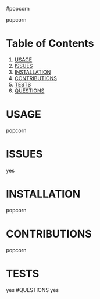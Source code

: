 #popcorn

  popcorn

# Table of Contents

1. [USAGE](#usage)
2. [ISSUES](#issues)
3. [INSTALLATION](#installation)
4. [CONTRIBUTIONS](#contributions)
5. [TESTS](#tests)
6.  [QUESTIONS](#questions)

  # USAGE 
  popcorn
  # ISSUES
  yes
  # INSTALLATION
  popcorn
   # CONTRIBUTIONS
  popcorn
  # TESTS
  yes
  #QUESTIONS
  yes
